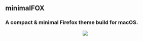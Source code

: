 <h2 alight="center">minimalFOX</h2>

<h3 alight="center">A compact & minimal Firefox theme build for macOS.</h3>

<p align="center"><img src="https://i.imgur.com/JK0FsDG.png"></img></p1>

